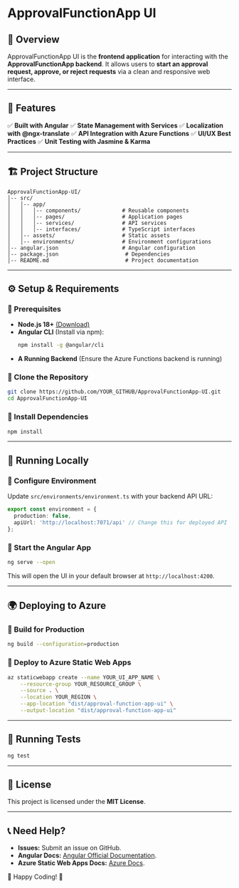 # ApprovalFunctionApp UI

## 📌 Overview
ApprovalFunctionApp UI is the **frontend application** for interacting with the **ApprovalFunctionApp backend**. It allows users to **start an approval request, approve, or reject requests** via a clean and responsive web interface.

---

## 🚀 Features
✅ **Built with Angular**
✅ **State Management with Services**
✅ **Localization with @ngx-translate**
✅ **API Integration with Azure Functions**
✅ **UI/UX Best Practices**
✅ **Unit Testing with Jasmine & Karma**

---

## 🏗️ Project Structure
```
ApprovalFunctionApp-UI/
│-- src/
│   │-- app/
│   │   │-- components/             # Reusable components
│   │   │-- pages/                  # Application pages
│   │   │-- services/               # API services
│   │   │-- interfaces/             # TypeScript interfaces
│   │-- assets/                     # Static assets
│   │-- environments/               # Environment configurations
│-- angular.json                    # Angular configuration
│-- package.json                     # Dependencies
│-- README.md                        # Project documentation
```

---

## ⚙️ Setup & Requirements
### 🔹 Prerequisites
- **Node.js 18+** [(Download)](https://nodejs.org/)
- **Angular CLI** (Install via npm):
  ```sh
  npm install -g @angular/cli
  ```
- **A Running Backend** (Ensure the Azure Functions backend is running)

### 🔹 Clone the Repository
```sh
git clone https://github.com/YOUR_GITHUB/ApprovalFunctionApp-UI.git
cd ApprovalFunctionApp-UI
```

### 🔹 Install Dependencies
```sh
npm install
```

---

## 🏃 Running Locally
### 🔹 Configure Environment
Update `src/environments/environment.ts` with your backend API URL:
```ts
export const environment = {
  production: false,
  apiUrl: 'http://localhost:7071/api' // Change this for deployed API
};
```

### 🔹 Start the Angular App
```sh
ng serve --open
```

This will open the UI in your default browser at `http://localhost:4200`.

---

## 🌍 Deploying to Azure
### 🔹 Build for Production
```sh
ng build --configuration=production
```

### 🔹 Deploy to Azure Static Web Apps
```sh
az staticwebapp create --name YOUR_UI_APP_NAME \
    --resource-group YOUR_RESOURCE_GROUP \
    --source . \
    --location YOUR_REGION \
    --app-location "dist/approval-function-app-ui" \
    --output-location "dist/approval-function-app-ui"
```

---

## 🧪 Running Tests
```sh
ng test
```

---

## 📜 License
This project is licensed under the **MIT License**.

---

## 📞 Need Help?
- **Issues:** Submit an issue on GitHub.
- **Angular Docs:** [Angular Official Documentation](https://angular.io/).
- **Azure Static Web Apps Docs:** [Azure Docs](https://learn.microsoft.com/en-us/azure/static-web-apps/).

🚀 Happy Coding! 🎯

